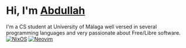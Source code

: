 # Hi, I'm [Abdullah](https://masultan.xyz)
I'm a CS student at University of Málaga well versed in several programming languages and very passionate about Free/Libre software.
[![NixOS](https://img.shields.io/badge/NixOS-4E8EB5?logo=nixos&logoColor=white&style=for-the-badge)](https://nixos.org/)
[![Neovim](https://img.shields.io/badge/Neovim-57A143?logo=neovim&logoColor=white&style=for-the-badge)](https://neovim.io/)

